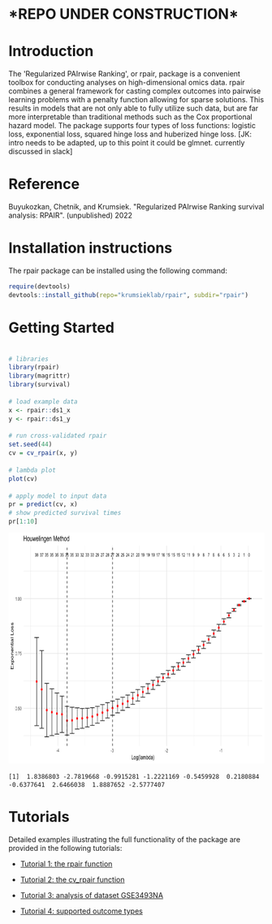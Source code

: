 \*REPO UNDER CONSTRUCTION\*
===================

Introduction
============

The 'Regularized PAIrwise Ranking', or rpair, package is a convenient 
toolbox for conducting analyses on high-dimensional omics data. rpair combines
a general framework for casting complex outcomes into
pairwise learning problems with a penalty function allowing for sparse
solutions. This results in models that are not only able to fully
utilize such data, but are far more interpretable than traditional 
methods such as the Cox proportional hazard model. The package supports four
types of loss functions: logistic loss, exponential loss, squared hinge
loss and huberized hinge loss.
[JK: intro needs to be adapted, up to this point it could be glmnet. currently discussed in slack] 

Reference
=========

Buyukozkan, Chetnik, and Krumsiek. \"Regularized PAIrwise Ranking survival analysis:
RPAIR\". (unpublished) 2022

Installation instructions
=========================

The rpair package can be installed using the following command:

```r
require(devtools)
devtools::install_github(repo="krumsieklab/rpair", subdir="rpair")
```

Getting Started
===============
```r

# libraries
library(rpair)
library(magrittr)
library(survival)

# load example data
x <- rpair::ds1_x
y <- rpair::ds1_y

# run cross-validated rpair
set.seed(44)
cv = cv_rpair(x, y)

# lambda plot
plot(cv)

# apply model to input data
pr = predict(cv, x)
# show predicted survival times
pr[1:10]
```

<img src="tutorials/imgs/get_start_plot.png" width="665" height="455" />

    [1]  1.8386803 -2.7819668 -0.9915281 -1.2221169 -0.5459928  0.2180884 -0.6377641  2.6466038  1.8887652 -2.5777407



Tutorials
=========

Detailed examples illustrating the full functionality of the package
are provided in the following tutorials:

-   [Tutorial 1: the rpair function](https://github.com/krumsieklab/rpair/blob/master/tutorials/01_the_rpair_function.md)

-   [Tutorial 2: the cv_rpair function](https://github.com/krumsieklab/rpair/blob/master/tutorials/02_the_cv_rpair_function.md)

-   [Tutorial 3: analysis of dataset GSE3493NA ](https://github.com/krumsieklab/rpair/blob/master/tutorials/03_analysis_of_dataset_GSE37892.md)

-   [Tutorial 4: supported outcome types](https://github.com/krumsieklab/rpair/blob/master/tutorials/04_supported_outcome_types.md)
